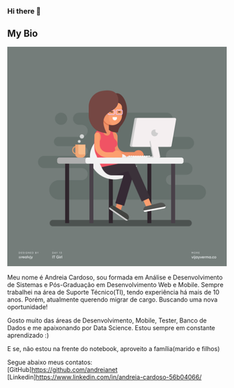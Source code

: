 ### Hi there 👋
## My Bio
![Github Logo](./img/girl-ti.svg)

Meu nome é Andreia Cardoso, sou formada em Análise e Desenvolvimento de Sistemas e Pós-Graduação em Desenvolvimento Web e Mobile. 
Sempre trabalhei na área de Suporte Técnico(TI), tendo experiência há mais de 10 anos. Porém, atualmente querendo migrar de cargo. Buscando uma nova oportunidade!

Gosto muito das áreas de Desenvolvimento, Mobile, Tester, Banco de Dados e me apaixonando por Data Science. 
Estou sempre em constante aprendizado :)

E se, não estou na frente do notebook, aproveito a família(marido e filhos)

Segue abaixo meus contatos:<br>
[GitHub]https://github.com/andreianet <br>
[Linkedin]https://www.linkedin.com/in/andreia-cardoso-56b04066/
